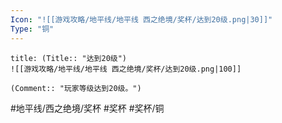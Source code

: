 ```yaml
---
Icon: "![[游戏攻略/地平线/地平线 西之绝境/奖杯/达到20级.png|30]]"
Type: "铜"
---
```

```ad-common-bronze-trophy
title: (Title:: "达到20级")
![[游戏攻略/地平线/地平线 西之绝境/奖杯/达到20级.png|100]]

(Comment:: "玩家等级达到20级。")
```

#地平线/西之绝境/奖杯 #奖杯 #奖杯/铜
